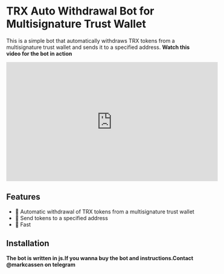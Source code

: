# **TRX Auto Withdrawal Bot for Multisignature Trust Wallet**

This is a simple bot that automatically withdraws TRX tokens from a multisignature trust wallet and sends it to a specified address.
**Watch this video for the bot in action**
<iframe width="560" height="315" src="https://www.youtube.com/embed/yRCSiltMql8" title="YouTube video player" frameborder="0" allow="accelerometer; autoplay; clipboard-write; encrypted-media; gyroscope; picture-in-picture; web-share" allowfullscreen></iframe>

## Features

* :robot: Automatic withdrawal of TRX tokens from a multisignature trust wallet
* :robot: Send tokens to a specified address
* :robot: Fast

## Installation

**The bot is written in js.If you wanna buy the bot
and instructions.Contact @markcassen on telegram**
